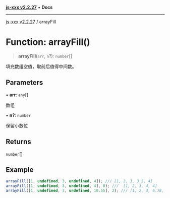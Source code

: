 [**js-xxx v2.2.27**](../README.md) • **Docs**

***

[js-xxx v2.2.27](../README.md) / arrayFill

# Function: arrayFill()

> **arrayFill**(`arr`, `n`?): `number`[]

填充数组空值，取前后值得中间数。

## Parameters

• **arr**: `any`[]

数组

• **n?**: `number`

保留小数位

## Returns

`number`[]

## Example

```ts
arrayFill([1, undefined, 3, undefined, 4]); /// [1, 2, 3, 3.5, 4]
arrayFill([1, undefined, 3, undefined, 4], 0); ///  [1, 2, 3, 4, 4]
arrayFill([1, undefined, 3, undefined, 10.55], 2); /// [1, 2, 3, 6.78, 10.55]
```
